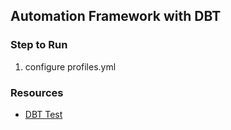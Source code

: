 ## Automation Framework with DBT


### Step to Run
1. configure profiles.yml


### Resources
* [DBT Test](https://docs.getdbt.com/docs/build/data-tests)

